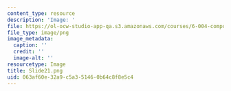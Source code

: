 ```yaml
---
content_type: resource
description: 'Image: '
file: https://ol-ocw-studio-app-qa.s3.amazonaws.com/courses/6-004-computation-structures-spring-2017/063af60e32a9c5a351460b64c8f8e5c4_Slide21.png
file_type: image/png
image_metadata:
  caption: ''
  credit: ''
  image-alt: ''
resourcetype: Image
title: Slide21.png
uid: 063af60e-32a9-c5a3-5146-0b64c8f8e5c4
---
```

